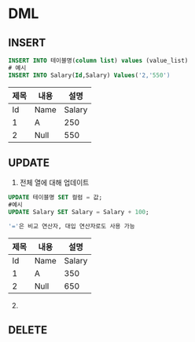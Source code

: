 # DML
## INSERT
```sql
INSERT INTO 테이블명(column list) values (value_list)
# 예시
INSERT INTO Salary(Id,Salary) Values('2,'550')

```
|제목|내용|설명|
|------|---|---|
|Id|Name|Salary|Date
|1|A|250|2020-03-31
|2|Null|550|Null

## UPDATE
1. 전체 열에 대해 업데이트
  ```sql
  UPDATE 테이블명 SET 컬럼 = 값;
  #예시
  UPDATE Salary SET Salary = Salary + 100;
  
  '='은 비교 연산자, 대입 연산자로도 사용 가능
  ```
  |제목|내용|설명|
  |------|---|---|
  |Id|Name|Salary|Date
  |1|A|350|2020-03-31
  |2|Null|650|Null
2. 
## DELETE 
